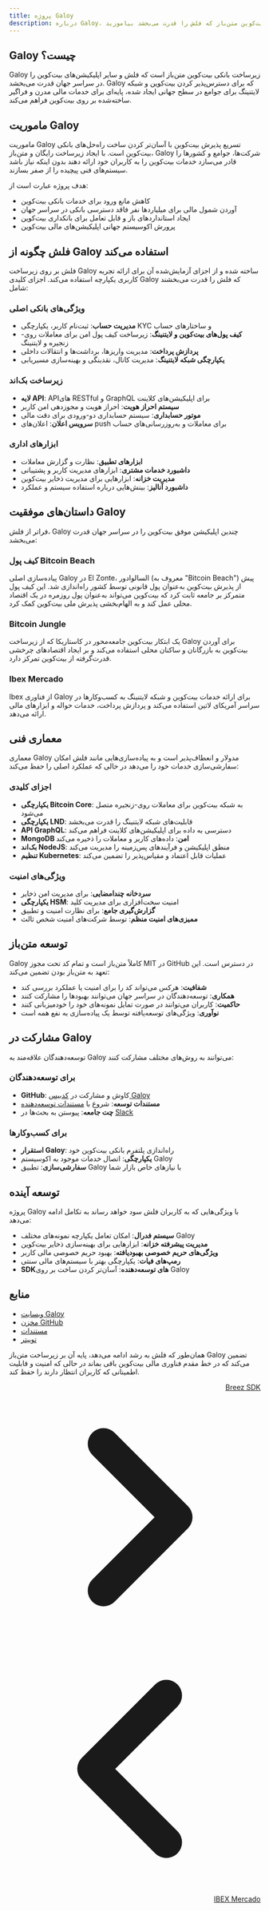 ```yaml
---
title: پروژه Galoy
description: درباره Galoy، زیرساخت بانکی بیت‌کوین متن‌باز که فلش را قدرت می‌بخشد بیاموزید
---
```


## Galoy چیست؟

Galoy زیرساخت بانکی بیت‌کوین متن‌باز است که فلش و سایر اپلیکیشن‌های بیت‌کوین را در سراسر جهان قدرت می‌بخشد. Galoy که برای دسترس‌پذیر کردن بیت‌کوین و شبکه لایتنینگ برای جوامع در سطح جهانی ایجاد شده، پایه‌ای برای خدمات مالی مدرن و فراگیر ساخته‌شده بر روی بیت‌کوین فراهم می‌کند.

## ماموریت Galoy

ماموریت Galoy تسریع پذیرش بیت‌کوین با آسان‌تر کردن ساخت راه‌حل‌های بانکی بیت‌کوین است. با ایجاد زیرساخت رایگان و متن‌باز، Galoy شرکت‌ها، جوامع و کشورها را قادر می‌سازد خدمات بیت‌کوین را به کاربران خود ارائه دهند بدون اینکه نیاز باشد سیستم‌های فنی پیچیده را از صفر بسازند.

هدف پروژه عبارت است از:

- کاهش مانع ورود برای خدمات بانکی بیت‌کوین
- آوردن شمول مالی برای میلیاردها نفر فاقد دسترسی بانکی در سراسر جهان
- ایجاد استانداردهای باز و قابل تعامل برای بانکداری بیت‌کوین
- پرورش اکوسیستم جهانی اپلیکیشن‌های مالی بیت‌کوین

## فلش چگونه از Galoy استفاده می‌کند

فلش بر روی زیرساخت Galoy ساخته شده و از اجزای آزمایش‌شده آن برای ارائه تجربه کاربری یکپارچه استفاده می‌کند. اجزای کلیدی Galoy که فلش را قدرت می‌بخشند شامل:

### ویژگی‌های بانکی اصلی

- **مدیریت حساب**: ثبت‌نام کاربر، یکپارچگی KYC و ساختارهای حساب
- **کیف پول‌های بیت‌کوین و لایتنینگ**: زیرساخت کیف پول امن برای معاملات روی-زنجیره و لایتنینگ
- **پردازش پرداخت**: مدیریت واریزها، برداشت‌ها و انتقالات داخلی
- **یکپارچگی شبکه لایتنینگ**: مدیریت کانال، نقدینگی و بهینه‌سازی مسیریابی

### زیرساخت بک‌اند

- **لایه API**: APIهای RESTful و GraphQL برای اپلیکیشن‌های کلاینت
- **سیستم احراز هویت**: احراز هویت و مجوزدهی امن کاربر
- **موتور حسابداری**: سیستم حسابداری دو-ورودی برای دقت مالی
- **سرویس اعلان**: اعلان‌های push برای معاملات و به‌روزرسانی‌های حساب

### ابزارهای اداری

- **ابزارهای تطبیق**: نظارت و گزارش معاملات
- **داشبورد خدمات مشتری**: ابزارهای مدیریت کاربر و پشتیبانی
- **مدیریت خزانه**: ابزارهایی برای مدیریت ذخایر بیت‌کوین
- **داشبورد آنالیز**: بینش‌هایی درباره استفاده سیستم و عملکرد

## داستان‌های موفقیت Galoy

فراتر از فلش، Galoy چندین اپلیکیشن موفق بیت‌کوین را در سراسر جهان قدرت می‌بخشد:

### کیف پول Bitcoin Beach

پیاده‌سازی اصلی Galoy در El Zonte، السالوادور (معروف به "Bitcoin Beach") پیش از پذیرش بیت‌کوین به‌عنوان پول قانونی توسط کشور راه‌اندازی شد. این کیف پول متمرکز بر جامعه ثابت کرد که بیت‌کوین می‌تواند به‌عنوان پول روزمره در یک اقتصاد محلی عمل کند و به الهام‌بخشی پذیرش ملی بیت‌کوین کمک کرد.

### Bitcoin Jungle

یک ابتکار بیت‌کوین جامعه‌محور در کاستاریکا که از زیرساخت Galoy برای آوردن بیت‌کوین به بازرگانان و ساکنان محلی استفاده می‌کند و بر ایجاد اقتصادهای چرخشی قدرت‌گرفته از بیت‌کوین تمرکز دارد.

### Ibex Mercado

Ibex از فناوری Galoy برای ارائه خدمات بیت‌کوین و شبکه لایتنینگ به کسب‌وکارها در سراسر آمریکای لاتین استفاده می‌کند و پردازش پرداخت، خدمات حواله و ابزارهای مالی ارائه می‌دهد.

## معماری فنی

معماری Galoy مدولار و انعطاف‌پذیر است و به پیاده‌سازی‌هایی مانند فلش امکان سفارشی‌سازی خدمات خود را می‌دهد در حالی که عملکرد اصلی را حفظ می‌کند:

### اجزای کلیدی

- **یکپارچگی Bitcoin Core**: به شبکه بیت‌کوین برای معاملات روی-زنجیره متصل می‌شود
- **یکپارچگی LND**: قابلیت‌های شبکه لایتنینگ را قدرت می‌بخشد
- **API GraphQL**: دسترسی به داده برای اپلیکیشن‌های کلاینت فراهم می‌کند
- **MongoDB امن**: داده‌های کاربر و معاملات را ذخیره می‌کند
- **بک‌اند NodeJS**: منطق اپلیکیشن و فرآیندهای پس‌زمینه را مدیریت می‌کند
- **تنظیم Kubernetes**: عملیات قابل اعتماد و مقیاس‌پذیر را تضمین می‌کند

### ویژگی‌های امنیت

- **سردخانه چندامضایی**: برای مدیریت امن ذخایر
- **یکپارچگی HSM**: امنیت سخت‌افزاری برای مدیریت کلید
- **گزارش‌گیری جامع**: برای نظارت امنیت و تطبیق
- **ممیزی‌های امنیت منظم**: توسط شرکت‌های امنیت شخص ثالث

## توسعه متن‌باز

Galoy کاملاً متن‌باز است و تمام کد تحت مجوز MIT در GitHub در دسترس است. این تعهد به متن‌باز بودن تضمین می‌کند:

- **شفافیت**: هرکس می‌تواند کد را برای امنیت یا عملکرد بررسی کند
- **همکاری**: توسعه‌دهندگان در سراسر جهان می‌توانند بهبودها را مشارکت کنند
- **حاکمیت**: کاربران می‌توانند در صورت تمایل نمونه‌های خود را خودمیزبانی کنند
- **نوآوری**: ویژگی‌های توسعه‌یافته توسط یک پیاده‌سازی به نفع همه است

## مشارکت در Galoy

توسعه‌دهندگان علاقه‌مند به Galoy می‌توانند به روش‌های مختلف مشارکت کنند:

### برای توسعه‌دهندگان

- **GitHub**: کاوش و مشارکت در [کدبیس Galoy](https://github.com/GaloyMoney/galoy)
- **مستندات توسعه**: شروع با [مستندات توسعه‌دهنده](https://dev.galoy.io)
- **چت جامعه**: پیوستن به بحث‌ها در [Slack](https://join.slack.com/t/galoymoney-workspace/shared_invite/zt-rvnhsdb5-72AZCD_jzw6_Q05aCs0SgA)

### برای کسب‌وکارها

- **استقرار Galoy**: راه‌اندازی پلتفرم بانکی بیت‌کوین خود
- **یکپارچگی**: اتصال خدمات موجود به اکوسیستم Galoy
- **سفارشی‌سازی**: تطبیق Galoy با نیازهای خاص بازار شما

## توسعه آینده

پروژه Galoy با ویژگی‌هایی که به کاربران فلش سود خواهد رساند به تکامل ادامه می‌دهد:

- **سیستم فدرال**: امکان تعامل یکپارچه نمونه‌های مختلف Galoy
- **مدیریت پیشرفته خزانه**: ابزارهایی برای بهینه‌سازی ذخایر بیت‌کوین
- **ویژگی‌های حریم خصوصی بهبودیافته**: بهبود حریم خصوصی مالی کاربر
- **رمپ‌های فیات**: یکپارچگی بهتر با سیستم‌های مالی سنتی
- **SDKهای توسعه‌دهنده**: آسان‌تر کردن ساخت بر روی Galoy

## منابع

- [وبسایت Galoy](https://galoy.io)
- [مخزن GitHub](https://github.com/GaloyMoney/galoy)
- [مستندات](https://dev.galoy.io)
- [توییتر](https://twitter.com/GaloyMoney)

همان‌طور که فلش به رشد ادامه می‌دهد، پایه آن بر زیرساخت متن‌باز Galoy تضمین می‌کند که در خط مقدم فناوری مالی بیت‌کوین باقی بماند در حالی که امنیت و قابلیت اطمینانی که کاربران انتظار دارند را حفظ کند.

<!-- Navigation links -->
<div class="flex justify-between items-center mt-8 pt-4 border-t border-zinc-200 dark:border-zinc-700" dir="rtl">
  <div class="w-1/3 text-right">
    <a href="breez-sdk" class="inline-flex items-center bg-purple-600 hover:bg-purple-700 text-white rounded-md transition-colors px-4 py-2 text-sm font-medium shadow-sm hover:shadow-md">
      Breez SDK
      <svg xmlns="http://www.w3.org/2000/svg" class="h-6 w-6 ml-2" fill="none" viewBox="0 0 24 24" stroke="currentColor">
        <path stroke-linecap="round" stroke-linejoin="round" stroke-width="3" d="M9 5l7 7-7 7" />
      </svg>
    </a>
  </div>
  <div class="w-1/3 text-center">
    <!-- Optional center content -->
  </div>
  <div class="w-1/3 text-left">
    <a href="ibex-mercado" class="inline-flex items-center bg-purple-600 hover:bg-purple-700 text-white rounded-md transition-colors px-4 py-2 text-sm font-medium shadow-sm hover:shadow-md">
      <svg xmlns="http://www.w3.org/2000/svg" class="h-6 w-6 mr-2" fill="none" viewBox="0 0 24 24" stroke="currentColor">
        <path stroke-linecap="round" stroke-linejoin="round" stroke-width="3" d="M15 19l-7-7 7-7" />
      </svg>
      IBEX Mercado
    </a>
  </div>
</div>